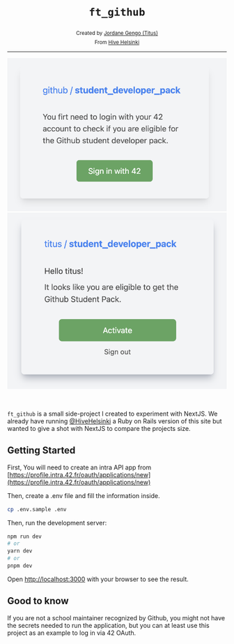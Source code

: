 <h1 align="center"><code>ft_github</code></h1>

<div align="center">
  <sub>Created by <a href="https://github.com/jgengo">Jordane Gengo (Titus)</a></sub>
</div>
<div align="center">
  <sub>From <a href="https://hive.fi">Hive Helsinki</a></sub>
</div>

---

![sign in page](./.github/docs/sign_in.png)
![once logged in](./.github/docs/logged_in.png)

<br>

`ft_github` is a small side-project I created to experiment with NextJS. We already have running [@HiveHelsinki](https://github.com/hivehelsinki) a Ruby on Rails version of this site but wanted to give a shot with NextJS to compare the projects size.

## Getting Started

First, You will need to create an intra API app from [https://profile.intra.42.fr/oauth/applications/new](https://profile.intra.42.fr/oauth/applications/new)

Then, create a .env file and fill the information inside.

```bash
cp .env.sample .env
```

Then, run the development server:

```bash
npm run dev
# or
yarn dev
# or
pnpm dev
```

Open [http://localhost:3000](http://localhost:3000) with your browser to see the result.

## Good to know

If you are not a school maintainer recognized by Github, you might not have the secrets needed to run the application, but you can at least use this project as an example to log in via 42 OAuth.
